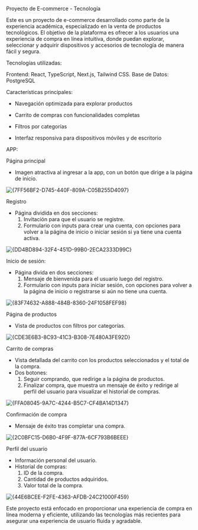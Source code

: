 Proyecto de E-commerce - Tecnología

Este es un proyecto de e-commerce desarrollado como parte de la experiencia académica, especializado en la venta de productos tecnológicos. 
El objetivo de la plataforma es ofrecer a los usuarios una experiencia de compra en línea intuitiva, donde puedan explorar, seleccionar y adquirir dispositivos y accesorios de tecnología de manera fácil y segura.

Tecnologías utilizadas:

Frontend: React, TypeScript, Next.js, Tailwind CSS.
Base de Datos: PostgreSQL



Características principales:
- Navegación optimizada para explorar productos

- Carrito de compras con funcionalidades completas

- Filtros por categorías

- Interfaz responsiva para dispositivos móviles y de escritorio


APP:  

Página principal
- Imagen atractiva al ingresar a la app, con un botón que dirige a la página de inicio.

![{7FF56BF2-D745-440F-809A-C05B255D4097}](https://github.com/user-attachments/assets/36d75959-eead-4974-8dda-827614b4513c)

Registro
- Página dividida en dos secciones:
  1. Invitación para que el usuario se registre.
  2. Formulario con inputs para crear una cuenta, con opciones para volver a la página de inicio o iniciar sesión si ya tiene una cuenta activa.

![{DD4BD894-32F4-451D-99B0-2ECA2333D99C}](https://github.com/user-attachments/assets/23a2d180-3222-48ce-97e4-a32bc4939421)

Inicio de sesión: 
- Página divida en dos secciones:
  1. Mensaje de bienvenida para el usuario luego del registro.
  2. Formulario con inputs para iniciar sesión, con opciones para volver a la página de inicio o registrarse si aún no tiene una cuenta.

![{83F74632-A888-484B-8360-24F1058FEF98}](https://github.com/user-attachments/assets/7b8dde5f-defe-422d-bb8f-13d157563142)

Página de productos
- Vista de productos con filtros por categorías.

![{CDE3E6B3-8C93-41C3-B308-7E480A3FE92D}](https://github.com/user-attachments/assets/9afd4a04-b268-4e27-ba66-635ef29ca76b)

Carrito de compras
- Vista detallada del carrito con los productos seleccionados y el total de la compra.
- Dos botones:
   1. Seguir comprando, que redirige a la página de productos.
   2. Finalizar compra, que muestra un mensaje de éxito y redirige al perfil del usuario para visualizar el historial de compras.

![{FFA08045-9A7C-4244-B5C7-CF4BA14D1347}](https://github.com/user-attachments/assets/a3b1e19c-786c-427b-9aa8-a6aeddf7db11)

Confirmación de compra
- Mensaje de éxito tras completar una compra.

![{2C0BFC15-D6B0-4F9F-877A-6CF793B6BEEE}](https://github.com/user-attachments/assets/20f7383b-55c9-4380-a377-40e74c088748)

Perfil del usuario
- Información personal del usuario.
- Historial de compras:
  1. ID de la compra.
  2. Cantidad de productos adquiridos.
  3. Valor total de la compra.

![{44E6BCEE-F2FE-4363-AFDB-24C21000F459}](https://github.com/user-attachments/assets/07b0b344-f1d7-47eb-b266-142b9418e120)

Este proyecto está enfocado en proporcionar una experiencia de compra en línea moderna y eficiente, utilizando las tecnologías más recientes para asegurar una experiencia de usuario fluida y agradable.





